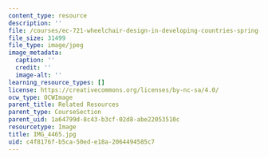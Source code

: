 ```yaml
---
content_type: resource
description: ''
file: /courses/ec-721-wheelchair-design-in-developing-countries-spring-2009/c4f8176fb5ca50ede18a2064494585c7_IMG_4465.jpg
file_size: 31499
file_type: image/jpeg
image_metadata:
  caption: ''
  credit: ''
  image-alt: ''
learning_resource_types: []
license: https://creativecommons.org/licenses/by-nc-sa/4.0/
ocw_type: OCWImage
parent_title: Related Resources
parent_type: CourseSection
parent_uid: 1a64799d-8c43-b3cf-02d8-abe22053510c
resourcetype: Image
title: IMG_4465.jpg
uid: c4f8176f-b5ca-50ed-e18a-2064494585c7
---
```

